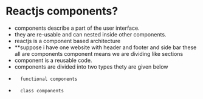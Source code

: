 # Reactjs components?
- components describe a part of the user interface.
- they are re-usable and can nested inside other components.
- reactjs is a component based architecture
- **suppose i have one website with header and footer and side bar these all are components
component means we are dividing like sections
- component is a reusable code.
- components are divided into two types thety are given below
-       functional components
-       class components
